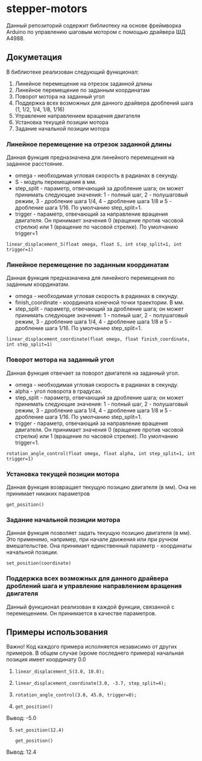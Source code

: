 # stepper-motors

Данный репозиторий содержит библиотеку на основе фреймворка Arduino по управлению шаговым мотором с помощью драйвера ШД A4988.

## Докуметация

В библиотеке реализован следующий функционал:
1. Линейное перемещение на отрезок заданной длины
2. Линейное перемещение по заданным координатам
3. Поворот мотора на заданный угол
4. Поддержка всех возможных для данного драйвера дроблений шага (1, 1/2, 1/4, 1/8, 1/16)
5. Управление направлением вращения двигателя
6. Установка текущей позиции мотора
7. Задание начальной позиции мотора

### Линейное перемещение на отрезок заданной длины
Данная функция предназначена для линейного перемещения на заданное расстояние.  
 *  omega - необходимая угловая скорость в радианах в секунду.
 *  S - модуль перемещения в мм.
 *  step_split - параметр, отвечающий за дробление шага; он может принимать следующие значения: 
1 - полный шаг, 2 - полушаговый режим, 3 - дробление шага 1/4, 4 - дробление шага 1/8 и 5 - дробление шага 1/16. По умолчанию step_split=1.
 *  trigger - параметр, отвечающий за направление вращения двигателя.
Он принимает значения 0 (вращение против часовой стрелки) или 1 (вращение по часовой стрелке). По умолчанию trigger=1

`linear_displacement_S(float omega, float S, int step_split=1, int trigger=1)`

### Линейное перемещение по заданным координатам
Данная функция предназначена для линейного перемещения по заданным координатам.
 * omega - необходимая угловая скорость в радианах в секунду.
 * finish_coordinate - координата конечной точки траектории. В мм.
 * step_split - параметр, отвечающий за дробление шага; он может принимать следующие значения: 
1 - полный шаг, 2 - полушаговый режим, 3 - дробление шага 1/4, 4 - дробление шага 1/8 и 5 - дробление шага 1/16. По умолчанию step_split=1.

`linear_displacement_coordinate(float omega, float finish_coordinate, int step_split=1)`

### Поворот мотора на заданный угол
Данная функция отвечает за поворот двигателя на заданный угол.
 * omega - необходимая угловая скорость в радианах в секунду.
 * alpha - угол поворота в градусах.
 * step_split - параметр, отвечающий за дробление шага; он может принимать следующие значения: 
1 - полный шаг, 2 - полушаговый режим, 3 - дробление шага 1/4, 4 - дробление шага 1/8 и 5 - дробление шага 1/16. По умолчанию step_split=1.
 *  trigger - параметр, отвечающий за направление вращения двигателя.
Он принимает значения 0 (вращение против часовой стрелки) или 1 (вращение по часовой стрелке). По умолчанию trigger=1.

`rotation_angle_control(float omega, float alpha, int step_split=1, int trigger=1)`

### Установка текущей позиции мотора
Данная функция возвращает текущую позицию двигателя (в мм). Она не принимает никаких параметров

`get_position()`

### Задание начальной позиции мотора
Данная функция позволяет задать текущую позицию двигателя (в мм). Это применимо, например, при начале движения или при ручном вмешательстве.
Она принимает единственный параметр - координаты начальной позиции.

`set_position(coordinate)`

### Поддержка всех возможных для данного драйвера дроблений шага и управление направлением вращения двигателя
Данный функционал реализован в каждой функции, связанной с перемещением. Он принимается в качестве параметров.

## Примеры использования
Важно! Код каждого примера исполняется независимо от других примеров. В общем случае (кроме последнего примера) начальная позиция имеет координату 0.0

1) `linear_displacement_S(3.0, 10.0);`

2) `linear_displacement_coordinate(3.0, -3.7, step_split=4);`

3) `rotation_angle_control(3.0, 45.0, trigger=0);`

4) `get_position()`

Вывод: -5.0

5) `set_position(12.4)`

   `get_position()`

Вывод: 12.4
